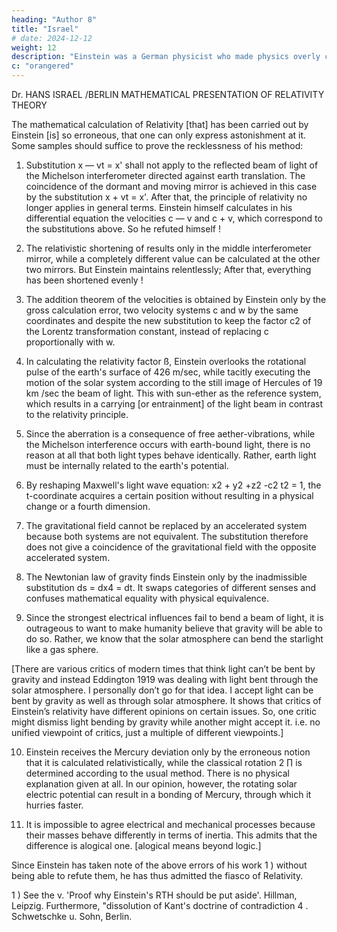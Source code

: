 ```yaml
---
heading: "Author 8"
title: "Israel"
# date: 2024-12-12
weight: 12
description: "Einstein was a German physicist who made physics overly complicated by using arbitrary tensors"
c: "orangered"
---
```



Dr. HANS ISRAEL /BERLIN MATHEMATICAL PRESENTATION OF RELATIVITY THEORY

The mathematical calculation of Relativity [that] has been carried out by Einstein [is] so erroneous,
that one can only express astonishment at it. Some samples should suffice to prove the recklessness
of his method:

1. Substitution x — vt = x' shall not apply to the reflected beam of light of the Michelson
interferometer directed against earth translation. The coincidence of the dormant and moving
mirror is achieved in this case by the substitution x + vt = x'. After that, the principle of relativity no
longer applies in general terms. Einstein himself calculates in his differential equation the velocities
c — v and c + v, which correspond to the substitutions above. So he refuted himself !

2. The relativistic shortening of results only in the middle interferometer mirror, while a
completely different value can be calculated at the other two mirrors. But Einstein maintains
relentlessly; After that, everything has been shortened evenly !


3. The addition theorem of the velocities is obtained by Einstein only by the gross calculation error,
two velocity systems c and w by the same coordinates
and despite the new substitution
to keep the factor c2 of the Lorentz transformation constant, instead of replacing c
proportionally with w.

4. In calculating the relativity factor ß, Einstein overlooks the rotational pulse of the earth's surface
of 426 m/sec, while tacitly executing the motion of the solar system according to the still image of
Hercules of 19 km /sec the beam of light. This with sun-ether as the reference system, which results
in a carrying [or entrainment] of the light beam in contrast to the relativity principle.

5. Since the aberration is a consequence of free aether-vibrations, while the Michelson interference
occurs with earth-bound light, there is no reason at all that both light types behave identically.
Rather, earth light must be internally related to the earth's potential.

6. By reshaping Maxwell's light wave equation: x2 + y2 +z2 -c2 t2 = 1, the t-coordinate acquires a
certain position without resulting in a physical change or a fourth dimension.

7. The gravitational field cannot be replaced by an accelerated system because both systems are not
equivalent. The substitution therefore does not give a coincidence of the
gravitational field with the opposite accelerated system.

8. The Newtonian law of gravity finds Einstein only by the inadmissible substitution ds = dx4 = dt. It
swaps categories of different senses and confuses mathematical equality with physical equivalence.

9. Since the strongest electrical influences fail to bend a beam of light, it is outrageous to want to
make humanity believe that gravity will be able to do so. Rather, we know that the solar atmosphere
can bend the starlight like a gas sphere.

[There are various critics of modern times that think light can’t be bent by gravity and instead
Eddington 1919 was dealing with light bent through the solar atmosphere. I personally don’t go for
that idea. I accept light can be bent by gravity as well as through solar atmosphere. It shows that
critics of Einstein’s relativity have different opinions on certain issues. So, one critic might dismiss
light bending by gravity while another might accept it. i.e. no unified viewpoint of critics, just a
multiple of different viewpoints.]

10. Einstein receives the Mercury deviation only by the erroneous notion that it is calculated
relativistically, while the classical rotation 2 ∏ is determined according to the usual method. There
is no physical explanation given at all. In our opinion, however, the rotating solar electric potential
can result in a bonding of Mercury, through which it hurries faster.

11. It is impossible to agree electrical and mechanical processes because their masses behave
differently in terms of inertia. This admits that the difference is alogical one.
[alogical means beyond logic.]

Since Einstein has taken note of the above errors of his work 1 ) without being able to refute them,
he has thus admitted the fiasco of Relativity.

1 ) See the v. 'Proof why Einstein's RTH should be put aside'. Hillman, Leipzig. Furthermore,
"dissolution of Kant's doctrine of contradiction 4 . Schwetschke u. Sohn, Berlin.

